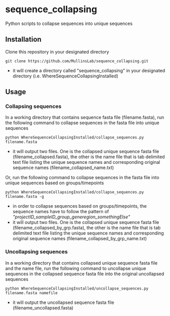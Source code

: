 # sequence_collapsing
Python scripts to collapse sequences into unique sequences

## Installation

Clone this repository in your designated directory
```
git clone https://github.com/MullinsLab/sequence_collapsing.git
```
  - it will create a directory called "sequence_collapsing" in your designated directory (i.e. WhereSequenceCollapsingInstalled)

## Usage
### Collapsing sequences
In a working directory that contains sequence fasta file (filename.fasta), run the following command to collapse sequences in the fasta file into unique sequences
````
python WhereSequenceCollapsingInstalled/collapse_sequences.py filename.fasta
````
  - it will output two files. One is the collapsed unique sequence fasta file (filename_collapsed.fasta), the other is the name file that is tab delimited text file listing the unique sequence names and corresponding original sequence names (filename_collapsed_name.txt)

Or, run the following command to collapse sequences in the fasta file into unique sequences based on groups/timepoints
````
python WhereSequenceCollapsingInstalled/collapse_sequences.py filename.fasta -g
````
  - in order to collapse sequences based on groups/timepoints, the sequence names have to follow the pattern of *"projectID_sampleID_group_generegion_somethingElse"*
  - it will output two files. One is the collapsed unique sequence fasta file (filename_collapsed_by_grp.fasta), the other is the name file that is tab delimited text file listing the unique sequence names and corresponding original sequence names (filename_collapsed_by_grp_name.txt)
### Uncollapsing sequences
In a working directory that contains collapsed unique sequence fasta file and the name file, run the following command to uncollapse unique sequences in the collapsed sequence fasta file into the original uncollapsed sequences
````
python WhereSequenceCollapsingInstalled/uncollapse_sequences.py filename.fasta namefile
````
  - it will output the uncollapsed sequence fasta file (filename_uncollapsed.fasta)
